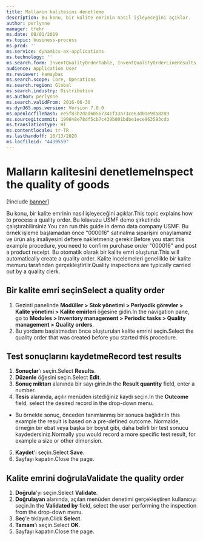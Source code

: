 ```yaml
---
title: Malların kalitesini denetleme
description: Bu konu, bir kalite emrinin nasıl işleyeceğini açıklar.
author: perlynne
manager: tfehr
ms.date: 08/01/2019
ms.topic: business-process
ms.prod: ''
ms.service: dynamics-ax-applications
ms.technology: ''
ms.search.form: InventQualityOrderTable, InventQualityOrderLineResults, HcmWorkerLookUp
audience: Application User
ms.reviewer: kamaybac
ms.search.scope: Core, Operations
ms.search.region: Global
ms.search.industry: Distribution
ms.author: perlynne
ms.search.validFrom: 2016-06-30
ms.dyn365.ops.version: Version 7.0.0
ms.openlocfilehash: ee5f83b2dad60567341f33a73ce63d01e9da8289
ms.sourcegitcommit: 199848e78df5cb7c439b001bdbe1ece963593cdb
ms.translationtype: HT
ms.contentlocale: tr-TR
ms.lasthandoff: 10/13/2020
ms.locfileid: "4439559"
---
```

# <a name="inspect-the-quality-of-goods"></a><span data-ttu-id="fce9c-103">Malların kalitesini denetleme</span><span class="sxs-lookup"><span data-stu-id="fce9c-103">Inspect the quality of goods</span></span>

[!include [banner](../../includes/banner.md)]

<span data-ttu-id="fce9c-104">Bu konu, bir kalite emrinin nasıl işleyeceğini açıklar.</span><span class="sxs-lookup"><span data-stu-id="fce9c-104">This topic explains how to process a quality order.</span></span> <span data-ttu-id="fce9c-105">Bu kılavuzu USMF demo şirketinde çalıştırabilirsiniz.</span><span class="sxs-lookup"><span data-stu-id="fce9c-105">You can run this guide in demo data company USMF.</span></span> <span data-ttu-id="fce9c-106">Bu örnek işleme başlamadan önce "000016" satınalma siparişini onaylamanız ve ürün alış irsaliyesini deftere nakletmeniz gerekir.</span><span class="sxs-lookup"><span data-stu-id="fce9c-106">Before you start this example procedure, you need to confirm purchase order "000016" and post a product receipt.</span></span> <span data-ttu-id="fce9c-107">Bu otomatik olarak bir kalite emri oluşturur.</span><span class="sxs-lookup"><span data-stu-id="fce9c-107">This will automatically create a quality order.</span></span> <span data-ttu-id="fce9c-108">Kalite incelemeleri genellikle bir kalite memuru tarafından gerçekleştirilir.</span><span class="sxs-lookup"><span data-stu-id="fce9c-108">Quality inspections are typically carried out by a quality clerk.</span></span>


## <a name="select-a-quality-order"></a><span data-ttu-id="fce9c-109">Bir kalite emri seçin</span><span class="sxs-lookup"><span data-stu-id="fce9c-109">Select a quality order</span></span>
1. <span data-ttu-id="fce9c-110">Gezinti panelinde **Modüller > Stok yönetimi > Periyodik görevler > Kalite yönetimi > Kalite emirleri** öğesine gidin.</span><span class="sxs-lookup"><span data-stu-id="fce9c-110">In the navigation pane, go to **Modules > Inventory management > Periodic tasks > Quality management > Quality orders**.</span></span>
2. <span data-ttu-id="fce9c-111">Bu yordamı başlatmadan önce oluşturulan kalite emrini seçin.</span><span class="sxs-lookup"><span data-stu-id="fce9c-111">Select the quality order that was created before you started this procedure.</span></span>  

## <a name="record-test-results"></a><span data-ttu-id="fce9c-112">Test sonuçlarını kaydetme</span><span class="sxs-lookup"><span data-stu-id="fce9c-112">Record test results</span></span>
1. <span data-ttu-id="fce9c-113">**Sonuçlar**'ı seçin.</span><span class="sxs-lookup"><span data-stu-id="fce9c-113">Select **Results**.</span></span>
2. <span data-ttu-id="fce9c-114">**Düzenle** öğesini seçin.</span><span class="sxs-lookup"><span data-stu-id="fce9c-114">Select **Edit**.</span></span>
3. <span data-ttu-id="fce9c-115">**Sonuç miktarı** alanında bir sayı girin.</span><span class="sxs-lookup"><span data-stu-id="fce9c-115">In the **Result quantity** field, enter a number.</span></span>
4. <span data-ttu-id="fce9c-116">**Tesis** alanında, açılır menüden istediğiniz kaydı seçin.</span><span class="sxs-lookup"><span data-stu-id="fce9c-116">In the **Outcome** field, select the desired record in the drop-down menu.</span></span>  
- <span data-ttu-id="fce9c-117">Bu örnekte sonuç, önceden tanımlanmış bir sonuca bağlıdır.</span><span class="sxs-lookup"><span data-stu-id="fce9c-117">In this example the result is based on a pre-defined outcome.</span></span> <span data-ttu-id="fce9c-118">Normalde, örneğin bir ebat veya başka bir boyut gibi, daha belirli bir test sonucu kaydedersiniz.</span><span class="sxs-lookup"><span data-stu-id="fce9c-118">Normally you would record a more specific test result, for example a size or other dimension.</span></span>  
5. <span data-ttu-id="fce9c-119">**Kaydet**'i seçin.</span><span class="sxs-lookup"><span data-stu-id="fce9c-119">Select **Save**.</span></span>
6. <span data-ttu-id="fce9c-120">Sayfayı kapatın.</span><span class="sxs-lookup"><span data-stu-id="fce9c-120">Close the page.</span></span>

## <a name="validate-the-quality-order"></a><span data-ttu-id="fce9c-121">Kalite emrini doğrula</span><span class="sxs-lookup"><span data-stu-id="fce9c-121">Validate the quality order</span></span>
1. <span data-ttu-id="fce9c-122">**Doğrula**'yı seçin.</span><span class="sxs-lookup"><span data-stu-id="fce9c-122">Select **Validate**.</span></span>
2. <span data-ttu-id="fce9c-123">**Doğrulayan** alanında, açılan menüden denetimi gerçekleştiren kullanıcıyı seçin.</span><span class="sxs-lookup"><span data-stu-id="fce9c-123">In the **Validated by** field, select the user performing the inspection from the drop-down menu.</span></span>  
3. <span data-ttu-id="fce9c-124">**Seç**'e tıklayın.</span><span class="sxs-lookup"><span data-stu-id="fce9c-124">Click **Select**.</span></span>
4. <span data-ttu-id="fce9c-125">**Tamam**'ı seçin.</span><span class="sxs-lookup"><span data-stu-id="fce9c-125">Select **OK**.</span></span>
5. <span data-ttu-id="fce9c-126">Sayfayı kapatın.</span><span class="sxs-lookup"><span data-stu-id="fce9c-126">Close the page.</span></span>

